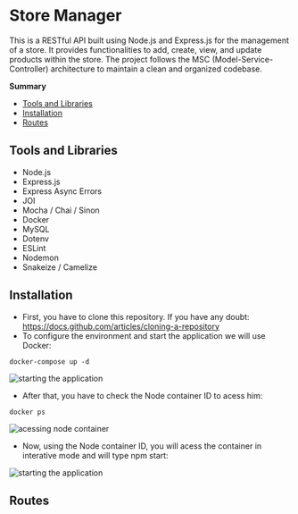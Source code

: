 # Store Manager
This is a RESTful API built using Node.js and Express.js for the management of a store. It provides functionalities to add, create, view, and update products within the store. The project follows the MSC (Model-Service-Controller) architecture to maintain a clean and organized codebase.

**Summary**

- [Tools and Libraries](#tools-and-libraries)
- [Installation](#installation)
- [Routes](#routes)
## Tools and Libraries
* Node.js
* Express.js
* Express Async Errors
* JOI
* Mocha / Chai / Sinon
* Docker
* MySQL
* Dotenv
* ESLint
* Nodemon
* Snakeize / Camelize
## Installation
* First, you have to clone this repository. If you have any doubt: https://docs.github.com/articles/cloning-a-repository
* To configure the environment and start the application we will use Docker:
```
docker-compose up -d
```
![starting the application](https://i.ibb.co/smyTbgZ/Captura-de-tela-de-2023-09-25-02-19-43.png)
* After that, you have to check the Node container ID to acess him:
```
docker ps
```
![acessing node container](https://i.ibb.co/jzcsTTg/Captura-de-tela-de-2023-09-25-02-01-07.png)
* Now, using the Node container ID, you will acess the container in interative mode and will type npm start:

![starting the application](https://i.ibb.co/YtyCQVz/Captura-de-tela-de-2023-09-25-02-15-10.png)
## Routes
